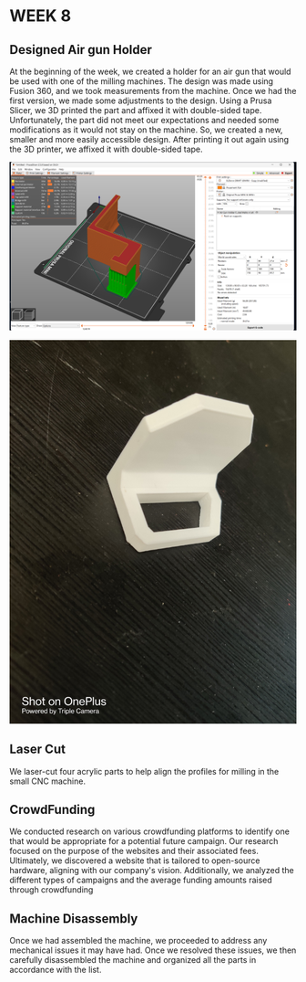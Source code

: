 # WEEK 8

## Designed Air gun Holder


At the beginning of the week, we created a holder for an air gun that would be used with one of the milling machines. The design was made using Fusion 360, and we took measurements from the machine. Once we had the first version, we made some adjustments to the design.
Using a Prusa Slicer, we 3D printed the part and affixed it with double-sided tape. 
Unfortunately, the part did not meet our expectations and needed some modifications as it would not stay on the machine. So, we created a new, smaller and more easily accessible design. After printing it out again using the 3D printer, we affixed it with double-sided tape.


![](prusa%20gun.png "")

![](gun%20holder.jpg "")


## Laser Cut 
We laser-cut four acrylic parts to help align the profiles for milling in the small CNC machine.

## CrowdFunding

We conducted research on various crowdfunding platforms to identify one that would be appropriate for a potential future campaign. Our research focused on the purpose of the websites and their associated fees. Ultimately, we discovered a website that is tailored to open-source hardware, aligning with our company's vision.
Additionally, we analyzed the different types of campaigns and the average funding amounts raised through crowdfunding

## Machine Disassembly

Once we had assembled the machine, we proceeded to address any mechanical issues it may have had. Once we resolved these issues, we then carefully disassembled the machine and organized all the parts in accordance with the list.